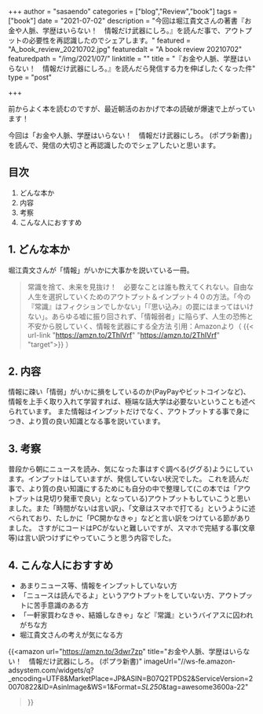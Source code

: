 +++
author = "sasaendo"
categories = ["blog","Review","book"]
tags = ["book"]
date = "2021-07-02"
description = "今回は堀江貴文さんの著書『お金や人脈、学歴はいらない！　情報だけ武器にしろ。』を読んだ事で、アウトプットの必要性を再認識したのでシェアします。"
featured = "A_book_review_20210702.jpg"
featuredalt = "A book review 20210702"
featuredpath = "/img/2021/07/"
linktitle = ""
title = "『お金や人脈、学歴はいらない！　情報だけ武器にしろ。』を読んだら発信する力を伸ばしたくなった件"
type = "post"

+++

前からよく本を読むのですが、最近朝活のおかげで本の読破が爆速で上がっています！

今回は「お金や人脈、学歴はいらない！　情報だけ武器にしろ。 (ポプラ新書)」を読んで、発信の大切さと再認識したのでシェアしたいと思います。

## 目次
1. どんな本か
2. 内容
3. 考察
4. こんな人におすすめ


## 1. どんな本か
堀江貴文さんが「情報」がいかに大事かを説いている一冊。

>常識を捨て、未来を見抜け！　必要なことは誰も教えてくれない。自由な人生を選択していくためのアウトプット＆インプット４０の方法。「今の『常識』はフィクションでしかない」「『思い込み』の罠にはまってはいけない」。あらゆる嘘に振り回されず、「情報弱者」に陥らず、人生の恐怖と不安から脱していく、情報を武器にする全方法 引用：Amazonより（ {{< url-link "https://amzn.to/2ThIVrf" "https://amzn.to/2ThIVrf" "target">}} ）

## 2. 内容
情報に疎い「情弱」がいかに損をしているのか(PayPayやビットコインなど)、情報を上手く取り入れて学習すれば、極端な話大学は必要ないということも述べられています。
また情報はインプットだけでなく、アウトプットする事で身につき、より質の良い知識となる事を説いています。

## 3. 考察
普段から朝にニュースを読み、気になった事はすぐ調べる(ググる)ようにしています。インプットはしていますが、発信していない状況でした。
これを読んだ事で、より質の良い知識にするためにも自分の中で整理して(この本では「アウトプットは見切り発車で良い」となっている)アウトプットもしていこうと思いました。また「時間がないは言い訳」、「文章はスマホで打てる」というように述べられており、たしかに「PC開かなきゃ」などと言い訳をつけている節がありました。
さすがにコードはPCがないと難しいですが、スマホで完結する事(文章等)は言い訳つけずにやっていこうと思う内容でした。

## 4. こんな人におすすめ
* あまりニュース等、情報をインプットしていない方
* 「ニュースは読んでるよ」というアウトプットをしていない方、アウトプットに苦手意識のある方
* 「一軒家買わなきゃ、結婚しなきゃ」など『常識』というバイアスに囚われがちな方
* 堀江貴文さんの考えが気になる方

{{<amazon
  url="https://amzn.to/3dwr7zp"
  title="お金や人脈、学歴はいらない！　情報だけ武器にしろ。 (ポプラ新書)"
  imageUrl="//ws-fe.amazon-adsystem.com/widgets/q?_encoding=UTF8&MarketPlace=JP&ASIN=B07Q2TPDS2&ServiceVersion=20070822&ID=AsinImage&WS=1&Format=_SL250_&tag=awesome3600a-22"
 >}}

